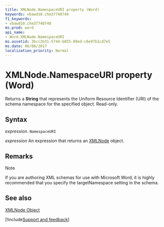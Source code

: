 ```yaml
---
title: XMLNode.NamespaceURI property (Word)
keywords: vbawd10.chm37748740
f1_keywords:
- vbawd10.chm37748740
ms.prod: word
api_name:
- Word.XMLNode.NamespaceURI
ms.assetid: 3bcc2b31-5744-b855-89ed-c6e97b1cd7e5
ms.date: 06/08/2017
localization_priority: Normal
---
```



# XMLNode.NamespaceURI property (Word)

Returns a  **String** that represents the Uniform Resource Identifier (URI) of the schema namespace for the specified object. Read-only.


## Syntax

_expression_. `NamespaceURI`

 _expression_ An expression that returns an [XMLNode](./Word.XMLNode.md) object.


## Remarks




> [!NOTE] 
> If you are authoring XML schemas for use with Microsoft Word, it is highly recommended that you specify the targetNamespace setting in the schema.


## See also


[XMLNode Object](Word.XMLNode.md)

[!include[Support and feedback](~/includes/feedback-boilerplate.md)]